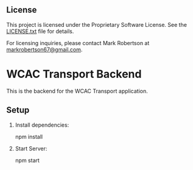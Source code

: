 ## License

This project is licensed under the Proprietary Software License. See the [LICENSE.txt](./LICENSE.txt) file for details.

For licensing inquiries, please contact Mark Robertson at [markrobertson67@gmail.com](mailto:markrobertson67@gmail.com).

# WCAC Transport Backend

This is the backend for the WCAC Transport application.

## Setup

1. Install dependencies:

   npm install

2. Start Server:

    npm start

    
